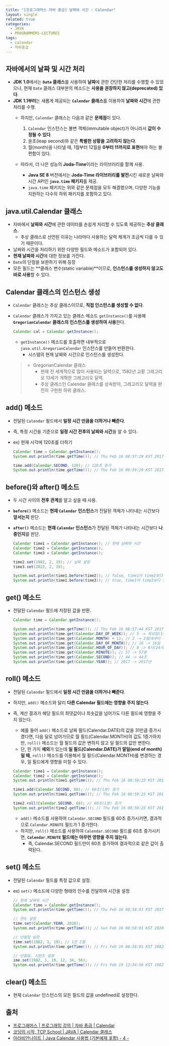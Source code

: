 ```yaml
---
title: "[프로그래머스 자바 중급] 날짜와 시간 : Calendar"
layout: single
related: true
categories:
  - JAVA
  - PROGRAMMERS-LECTURES
tags:
  - calendar
  - 자바중급
---
```


## 자바에서의 날짜 및 시간 처리
- **JDK 1.0**에서는 **`Date` 클래스**를 사용하여 **날짜**에 관한 간단한 처리를 수행할 수 있었으나, 현재 `Date` 클래스 대부분의 메소드는 **사용을 권장하지 않고(deprecated) 있다**.
- **JDK 1.1부터**는 새롭게 제공되는 **`Calendar` 클래스**를 이용하여 **날짜와 시간**에 관한 처리를 수행.
  - 하지만, `Calendar` 클래스는 다음과 같은 **문제점**이 있다.
    1. `Calendar` 인스턴스는 불변 객체(immutable object)가 아니라서 **값이 수정될 수 있다**.
    2. 윤초(leap second)와 같은 **특별한 상황을 고려하지 않는다**.
    3. 월(month)을 나타낼 때, 1월부터 12월을 **0부터 11까지로 표현**해야 하는 불편함이 있다. 

  - 따라서, 더 나은 성능의 **Joda-Time**이라는 라이브러리를 함께 사용.
    - **Java SE 8** 버전에서는 **Joda-Time 라이브러리를 발전**시킨 새로운 날짜와 시간 API인 **`java.time` 패키지**를 제공.
    - `java.time` 패키지는 위와 같은 문제점을 모두 해결했으며, 다양한 기능을 지원하는 다수의 하위 패키지를 포함하고 있다.

## java.util.Calendar 클래스
- 자바에서 **날짜와 시간**에 관한 데이터를 손쉽게 처리할 수 있도록 제공하는 **추상 클래스**.
  - 추상 클래스로 선언된 이유는 나라마다 사용하는 달력 체계가 조금씩 다를 수 있기 때문이다.
- 날짜와 시간을 처리하기 위한 다양한 필드와 메소드가 포함되어 있다.
- **현재 날짜와 시간**에 대한 정보를 가진다.
- `Date`의 단점을 보완하기 위해 등장
- 모든 필드는 **클래스 변수(static variable)**이므로, **인스턴스를 생성하지 않고도 바로 사용**할 수 있다. 
 
## Calendar 클래스의 인스턴스 생성
- `Calendar` 클래스는 추상 클래스이므로, **직접 인스턴스를 생성할 수 없다**.
- `Calendar` 클래스가 가지고 있는 클래스 메소드 `getInstance()`를 사용해 **`GregorianCalendar` 클래스의 인스턴스를 생성하여 사용**한다.

  ```java
  Calendar cal = Calendar.getInstance();
  ```
  - `getInstance()` 메소드를 호출하면 내부적으로 `java.util.GregorianCalendar` 인스턴스를 만들어 반환한다.
    - 시스템의 현재 날짜와 시간으로 인스턴스를 생성한다.
  
  >- GregorianCalendar 클래스
  >    - 현재 전 세계적으로 많이 사용되는 달력으로, 1582년 교황 그레고리오 13세가 개혁한 그레고리오 달력.
  >    - 추상 클래스인 Calendar 클래스를 상속받아, 그레고리오 달력을 완전히 구현한 하위 클래스.

## add() 메소드
- 전달된 `Calendar` 필드에서 **일정 시간 만큼을 더하거나 빼준다**.
- 즉, 특정 시간을 기준으로 **일정 시간 전후의 날짜와 시간**을 알 수 있다.

- ex) 현재 시각에 120초를 더하기

  ```java
  Calendar time = Calendar.getInstance();
  System.out.println(time.getTime()); // Thu Feb 16 08:57:29 KST 2017
  
  time.add(Calendar.SECOND, 120); // 120초 증가
  System.out.println(time.getTime()); // Thu Feb 16 08:59:29 KST 2017
  ```
  
## before()와 after() 메소드
- 두 시간 사이의 **전후 관계**를 알고 싶을 때 사용.
- **`before()`** 메소드는 **현재 `Calendar` 인스턴스**가 전달된 객체가 나타내는 시간보다 **앞서는지** 판단.
- **`after()`** 메소드는 **현재 `Calendar` 인스턴스**가 전달된 객체가 나타내는 시간보다 **나중인지**를 판단.

  ```java
  Calendar time1 = Calendar.getInstance(); // 현재 날짜와 시간
  Calendar time2 = Calendar.getInstance();
  Calendar time3 = Calendar.getInstance();
  
  time2.set(1982, 2, 19); // 날짜 설정
  time3.set(2022, 2, 19);
  
  System.out.println(time1.before(time2)); // false, time1이 time2보다 앞서지 않는다.
  System.out.println(time1.before(time3)); // true, time1이 time3보다 앞선다.
  ```
  
## get() 메소드
- 전달된 `Calendar` 필드에 저장된 값을 반환.

  ```java
  Calendar time = Calendar.getInstance();
  
  System.out.println(time.getTime()); // Thu Feb 16 08:57:44 KST 2017 -> 현재 날짜와 시간
  System.out.println(time.get(Calendar.DAY_OF_WEEK)); // 5 -> 목요일(1~7, 일~토)
  System.out.println(time.get(Calendar.MONTH) + 1); // 2 -> 2월(0부터 시작)
  System.out.println(time.get(Calendar.DAY_OF_MONTH)); // 16 -> 16일
  System.out.println(time.get(Calendar.HOUR_OF_DAY)); // 8 -> 8시(24시간제)
  System.out.println(time.get(Calendar.MINUTE)); // 57 -> 57분
  System.out.println(time.get(Calendar.SECOND)); // 44 -> 44초
  System.out.println(time.get(Calendar.YEAR)); // 2017 -> 2017년
  ```
  
## roll() 메소드
- 전달된 `Calendar` 필드에서 **일정 시간 만큼을 더하거나 빼준다**.
- 하지만, `add()` 메소드와 달리 **다른 Calendar 필드에는 영향을 주지 않는다**.
- 즉, 계산 결과가 해당 필드의 최댓값이나 최솟값을 넘어가도 다른 필드에 영향을 주지 않는다.
  - 예를 들어 `add()` 메소드로 날짜 필드(Calendar.DATE)의 값을 31만큼 증가시켰다면, 다음 달로 넘어가므로 월 필드(Calendar.MONTH)의 값도 1증가하지만, `roll()` 메소드는 월 필드의 값은 변하지 않고 일 필드의 값만 변한다.
  - 단, 한 가지 **예외**가 있는데 **일 필드(Calendar.DATE)가 말일(end of month)일 때**, `roll()` 메소드를 이용해서 월 필드(Calendar.MONTH)를 변경하는 경우, 일 필드에게 영향을 미칠 수 있다.

  ```java
  Calendar time1 = Calendar.getInstance();
  Calendar time2 = Calendar.getInstance();
  System.out.println(time1.getTime()); // Thu Feb 16 08:58:23 KST 2017
  
  time1.add(Calendar.SECOND, 60); // 60초(1분) 증가
  System.out.println(time1.getTime()); // Thu Feb 16 08:59:23 KST 2017
  
  time2.roll(Calendar.SECOND, 60); // 60초(1분) 증가
  System.out.println(time2.getTime()); // Thu Feb 16 08:58:23 KST 2017 -> 분 필드에 영향 X
  ```
  - `add()` 메소드를 사용하여 `Calendar.SECOND` 필드를 60초 증가시키면, 결과적으로 `Calendar.MINUTE` 필드가 1 증가한다.
  - 하지만, `roll()` 메소드를 사용하여 `Calendar.SECOND` 필드를 60초 증가시키면, **`Calendar.MINUTE` 필드에는 아무런 영향을 주지 않는다**.
    - 즉, Calendar.SECOND 필드만이 60초 증가하여 결과적으로 같은 값이 출력된다. 

## set() 메소드
- 전달된 `Calendar` 필드를 특정 값으로 설정.

- ex) `set()` 메소드에 다양한 형태의 인수를 전달하여 시간을 설정

  ```java
  // 현재 날짜와 시간
  Calendar time = Calendar.getInstance();
  System.out.println(time.getTime()); // Thu Feb 16 08:58:01 KST 2017
  
  // 연도 설정
  time.set(Calendar.YEAR, 2020);
  System.out.println(time.getTime()); // Sun Feb 16 08:58:01 KST 2020
  
  // 년월일 설정
  time.set(1982, 1, 19); // 1은 2월
  System.out.println(time.getTime()); // Fri Feb 19 08:58:01 KST 1982
  
  // 년월일, 시분초 설정
  ime.set(1982, 1, 19, 12, 34, 56);
  System.out.println(time.getTime()); // Fri Feb 19 12:34:56 KST 1982
  ```

## clear() 메소드
- 현재 `Calendar` 인스턴스의 모든 필드의 값을 undefined로 설정한다.
  
## 출처
- [프로그래머스 \| 프로그래밍 강의 \| 자바 중급 \| Calendar](https://programmers.co.kr/learn/courses/9/lessons/264)
- [코딩의 시작, TCP School \| JAVA \| Calendar 클래스](https://www.tcpschool.com/java/java_api_calendar)
- [아라비안나이트 \| Java Calendar 사용법 (기본예제 포함) - 4 -](https://arabiannight.tistory.com/123)
